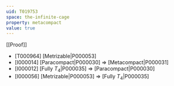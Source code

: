 ```yaml
---
uid: T019753
space: the-infinite-cage
property: metacompact
value: true
---
```

[[Proof]]

* [T000964] [Metrizable|P000053]
* [I000014] [Paracompact|P000030] => [Metacompact|P000031]
* [I000012] [Fully $T_4$|P000035] => [Paracompact|P000030]
* [I000056] [Metrizable|P000053] => [Fully $T_4$|P000035]

